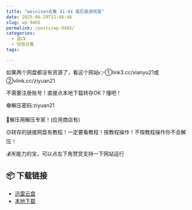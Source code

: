 ```yaml
---
title: "weinisen合集 41-44 威尼森游戏屋"
date: 2025-06-29T11:48:48
slug: wp-9465
permalink: /posts/wp-9465/
categories:
  - 盖📺
  - 恰饭合集
tags:

---
```


如果两个网盘都没有资源了，看这个网站👉①link3.cc/xianyu21或②vlink.cc/ziyuan21

不需要注册账号！直接点本地下载转存OK？懂吧！

🟢解压密码:ziyuan21

🔵解压用解压专家！(应用商店有)

🟡转存的链接网盘有教程！一定要看教程！按教程操作！不按教程操作你不会解压！

💰🈶能力的宝，可以点左下角赞赏支持一下网站运行

## 📦 下载链接
- [迅雷云盘](https://blziyuan21.com/pay-download/9465?key=4b6eb04c8b&down_id=0)
- [本地下载](https://blziyuan21.com/pay-download/9465?key=4b6eb04c8b&down_id=1)

